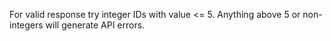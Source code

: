 For valid response try integer IDs with value <= 5. Anything above 5 or non-integers will generate API errors.